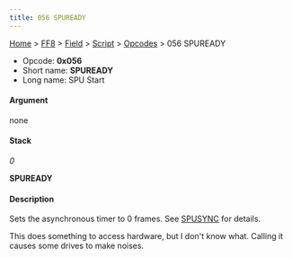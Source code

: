 ```yaml
---
title: 056 SPUREADY
---
```


[Home](Main%20Page.md) > [FF8](FF8.md) > [Field](FF8/Field.md) > [Script](FF8/Field/Script.md) > [Opcodes](FF8/Field/Script/Opcodes.md) > 056 SPUREADY

-   Opcode: **0x056**
-   Short name: **SPUREADY**
-   Long name: SPU Start

#### Argument

none

#### Stack

  
*0*

**SPUREADY**

#### Description

Sets the asynchronous timer to 0 frames. See [SPUSYNC][] for details.

This does something to access hardware, but I don't know what. Calling
it causes some drives to make noises.

  [SPUSYNC]: ../164%20SPUSYNC.md "wikilink"
